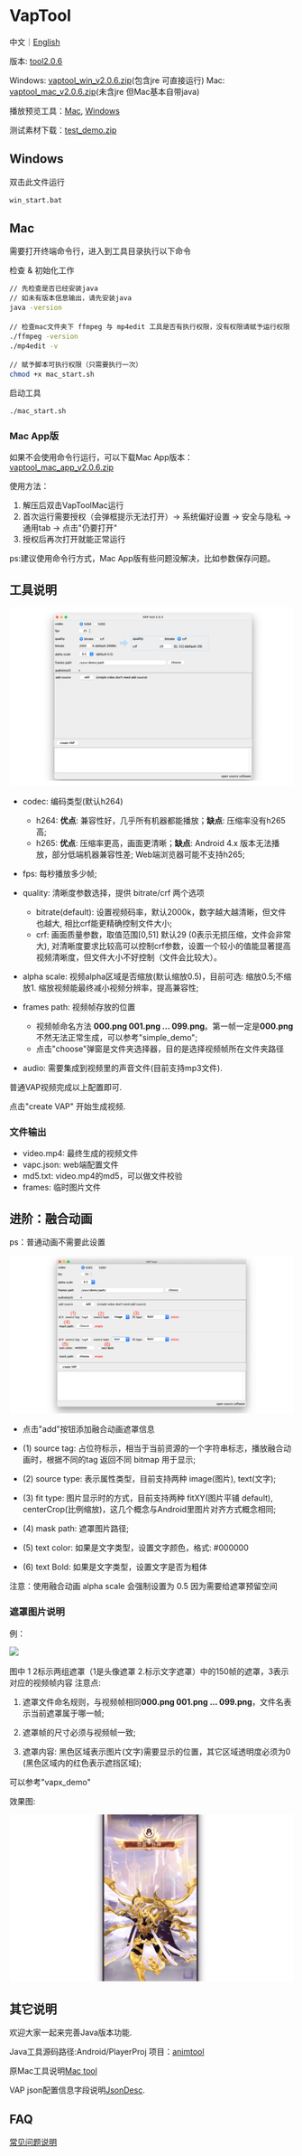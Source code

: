 # VapTool

中文｜[English](./README_en.md)

版本: [tool2.0.6](https://github.com/Tencent/vap/releases/tag/tool2.0.6)

Windows: [vaptool_win_v2.0.6.zip](https://github.com/Tencent/vap/releases/download/tool2.0.6/vaptool_win_v2.0.6.zip)(包含jre 可直接运行)
Mac: [vaptool_mac_v2.0.6.zip](https://github.com/Tencent/vap/releases/download/tool2.0.6/vaptool_mac_v2.0.6.zip)(未含jre 但Mac基本自带java)


播放预览工具：[Mac](https://github.com/Tencent/vap/releases/download/VapPreview1.2.0/vap-player_mac_1.2.0.zip), [Windows](https://github.com/Tencent/vap/releases/download/VapPreview1.2.0/vap-player_1.2.0.exe)


测试素材下载：[test_demo.zip](https://github.com/Tencent/vap/releases/download/tool2.0.2/test_demo.zip)

## Windows

双击此文件运行

```sh
win_start.bat
```

## Mac

需要打开终端命令行，进入到工具目录执行以下命令

检查 & 初始化工作
```sh
// 先检查是否已经安装java
// 如未有版本信息输出，请先安装java
java -version

// 检查mac文件夹下 ffmpeg 与 mp4edit 工具是否有执行权限，没有权限请赋予运行权限
./ffmpeg -version
./mp4edit -v

// 赋予脚本可执行权限（只需要执行一次）
chmod +x mac_start.sh

```

启动工具
```sh
./mac_start.sh
```

### Mac App版

如果不会使用命令行运行，可以下载Mac App版本：[vaptool_mac_app_v2.0.6.zip](https://github.com/Tencent/vap/releases/download/tool2.0.6/vaptool_mac_app_v2.0.6.zip)

使用方法：
1. 解压后双击VapToolMac运行
2. 首次运行需要授权（会弹框提示无法打开）-> 系统偏好设置 -> 安全与隐私 -> 通用tab -> 点击"仍要打开"
3. 授权后再次打开就能正常运行

ps:建议使用命令行方式，Mac App版有些问题没解决，比如参数保存问题。



## 工具说明

![](images/vaptool_java_01.png)

* codec: 编码类型(默认h264)
 	* h264: **优点**: 兼容性好，几乎所有机器都能播放；**缺点**: 压缩率没有h265高;
	* h265: **优点**: 压缩率更高，画面更清晰；**缺点**: Android 4.x 版本无法播放，部分低端机器兼容性差; Web端浏览器可能不支持h265;

* fps: 每秒播放多少帧;
* quality: 清晰度参数选择，提供 bitrate/crf 两个选项 
	* bitrate(default): 设置视频码率，默认2000k，数字越大越清晰，但文件也越大, 相比crf能更精确控制文件大小;
	* crf: 画面质量参数，取值范围[0,51] 默认29 (0表示无损压缩，文件会非常大), 对清晰度要求比较高可以控制crf参数，设置一个较小的值能显著提高视频清晰度，但文件大小不好控制（文件会比较大）。
* alpha scale: 视频alpha区域是否缩放(默认缩放0.5)，目前可选: 缩放0.5;不缩放1. 缩放视频能最终减小视频分辨率，提高兼容性;
* frames path: 视频帧存放的位置
	* 视频帧命名方法 **000.png 001.png ... 099.png**。第一帧一定是**000.png**不然无法正常生成，可以参考"simple_demo";
	* 点击"choose"弹窗是文件夹选择器，目的是选择视频帧所在文件夹路径
* audio: 需要集成到视频里的声音文件(目前支持mp3文件).

普通VAP视频完成以上配置即可.
 
点击"create VAP" 开始生成视频.


### 文件输出
* video.mp4: 最终生成的视频文件
* vapc.json: web端配置文件
* md5.txt: video.mp4的md5，可以做文件校验
* frames: 临时图片文件

## 进阶：融合动画
ps：普通动画不需要此设置

![](images/vaptool_java_02.png)

* 点击"add"按钮添加融合动画遮罩信息

* (1) source tag: 占位符标示，相当于当前资源的一个字符串标志，播放融合动画时，根据不同的tag 返回不同 bitmap 用于显示;

* (2) source type: 表示属性类型，目前支持两种 image(图片), text(文字);

* (3) fit type: 图片显示时的方式，目前支持两种 fitXY(图片平铺 default), centerCrop(比例缩放)，这几个概念与Android里图片对齐方式概念相同;

* (4) mask path: 遮罩图片路径;

* (5) text color: 如果是文字类型，设置文字颜色，格式: #000000

* (6) text Bold: 如果是文字类型，设置文字是否为粗体

注意：使用融合动画 alpha scale 会强制设置为 0.5 因为需要给遮罩预留空间

### 遮罩图片说明
例：

![](./images/3.png)

图中 1 2标示两组遮罩（1是头像遮罩 2.标示文字遮罩）中的150帧的遮罩，3表示对应的视频帧内容
注意点:

1. 遮罩文件命名规则，与视频帧相同**000.png 001.png ... 099.png**，文件名表示当前遮罩属于哪一帧;

2. 遮罩帧的尺寸必须与视频帧一致;

3. 遮罩内容: 黑色区域表示图片(文字)需要显示的位置，其它区域透明度必须为0 (黑色区域内的红色表示遮挡区域);

可以参考"vapx_demo"

效果图:

![](./images/4.png)

## 其它说明

欢迎大家一起来完善Java版本功能. 

Java工具源码路径:Android/PlayerProj  项目：[animtool](https://github.com/Tencent/vap/tree/master/Android/PlayerProj)

原Mac工具说明[Mac tool](./Mac_Tool.md)

VAP json配置信息字段说明[JsonDesc](https://github.com/Tencent/vap/blob/master/tool/JsonDesc.md).

## FAQ

[常见问题说明](https://github.com/Tencent/vap/wiki/FAQ)

